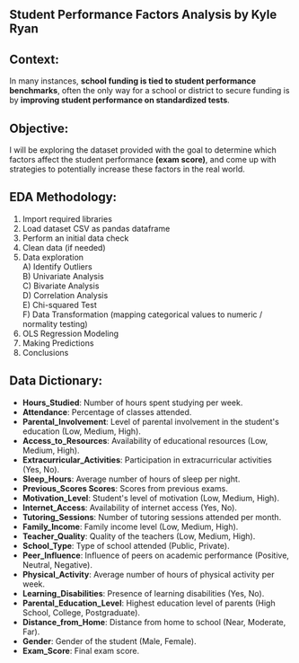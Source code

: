 ## **Student Performance Factors Analysis** by Kyle Ryan

## **Context:**  

In many instances, **school funding is tied to student performance benchmarks**, often the only way for a school or district to secure funding is by **improving student performance on standardized tests**.

## **Objective:**  

I will be exploring the dataset provided with the goal to determine which factors affect the student performance **(exam score)**, and come up with strategies to potentially increase these factors in the real world.

## **EDA Methodology:**

1) Import required libraries  
2) Load dataset CSV as pandas dataframe  
3) Perform an initial data check  
4) Clean data (if needed)  
5) Data exploration  
    A) Identify Outliers  
    B) Univariate Analysis  
    C) Bivariate Analysis  
    D) Correlation Analysis  
    E) Chi-squared Test  
    F) Data Transformation (mapping categorical values to numeric / normality testing)  
6) OLS Regression Modeling  
7) Making Predictions  
8) Conclusions

## **Data Dictionary:**

* **Hours_Studied**: Number of hours spent studying per week.
* **Attendance**: Percentage of classes attended.
* **Parental_Involvement**: Level of parental involvement in the student's education (Low, Medium, High).
* **Access_to_Resources**: Availability of educational resources (Low, Medium, High).
* **Extracurricular_Activities**: Participation in extracurricular activities (Yes, No).
* **Sleep_Hours**: Average number of hours of sleep per night.
* **Previous_Scores	Scores**: Scores from previous exams.
* **Motivation_Level**: Student's level of motivation (Low, Medium, High).  
* **Internet_Access**: Availability of internet access (Yes, No).  
* **Tutoring_Sessions**: Number of tutoring sessions attended per month.  
* **Family_Income**: Family income level (Low, Medium, High).  
* **Teacher_Quality**: Quality of the teachers (Low, Medium, High).  
* **School_Type**: Type of school attended (Public, Private).  
* **Peer_Influence**: Influence of peers on academic performance (Positive, Neutral, Negative).  
* **Physical_Activity**: Average number of hours of physical activity per week.  
* **Learning_Disabilities**: Presence of learning disabilities (Yes, No).  
* **Parental_Education_Level**: Highest education level of parents (High School, College, Postgraduate).  
* **Distance_from_Home**: Distance from home to school (Near, Moderate, Far).  
* **Gender**: Gender of the student (Male, Female).  
* **Exam_Score**: Final   exam score.
